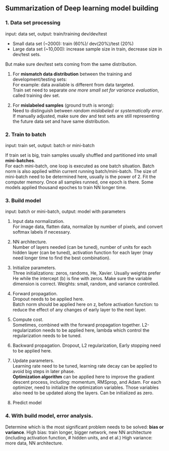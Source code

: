 ## Summarization of Deep learning model building  


### 1. Data set processing

input: data set, output: train/training dev/dev/test  

* Small data set (~2000): train (60%)/ dev(20%)/test (20%) 
* Large data set (~10,000): increase sample size in train, decrease size in dev/test sets.   

But make sure dev/test sets coming from the same distribution.

1. For **mismatch data distribution** between the training and development/testing sets:  
For example: data available is different from data targeted.   
Train set need to separate _one more small set for variance evaluation_, called training dev set.    

2. For **mislabeled samples** (ground truth is wrong):  
Need to distinguish between _random mislabeled_ or _systematically error_.   
If manually adjusted, make sure dev and test sets are still representing the future data set and have same distribution.

### 2. Train to batch 

input: train set, output: batch or mini-batch  

If train set is big, train samples usually shuffled and partitioned into small **mini-batches**.   
For each mini-batch, one loop is executed as one batch situation. Batch norm is also applied within current running batch/mini-batch. The size of mini-batch need to be determined here, usually is the power of 2. Fit the computer memory.
Once all samples runned, one epoch is there. Some models applied thousand epoches to train NN longer time.

### 3. Build model

input: batch or mini-batch, output: model with parameters  

1. Input data normalization.   
For image data, flatten data, normalize by number of pixels, and convert softmax labels if necessary.

2. NN architecture.   
Number of layers needed (can be tuned), number of units for each hidden layer (can be tuned), activation function for each layer (may need longer time to find the best combination).
3. Initialize parameters.   
Three initializations: zeros, randoms, He, Xavier. 
Usually weights prefer He while the intercept (b) is fine with zeros. Make sure the variable dimension is correct. Weights: small, random, and variance controlled.

4. Forward propagation.   
Dropout needs to be applied here.   
Batch norm should be applied here on z, before activation function: to reduce the effect of any changes of early layer to the next layer. 

5. Compute cost.   
Sometimes, combined with the forward propagation together. L2-regularization needs to be applied here, lambda which control the regularization needs to be tuned.

6. Backward propagation. 
Dropout, L2 regularization, Early stopping need to be applied here. 

7. Update parameters.   
Learning rate need to be tuned, learning rate decay can be applied to avoid big steps in later phase.   
**Optimization algorithm** can be applied here to improve the gradient descent process, including: momentum, RMSprop, and Adam. For each optimizer, need to initialize the optimization variables. Those variables also need to be updated along the layers. Can be initialized as zero.

8. Predict model

### 4. With build model, error analysis.

Determine which is the most significant problem needs to be solved: **bias or variance**.
High bias: train longer, bigger network, new NN architecture (including activation function, # hidden units, and et al.)
High variance: more data, NN architecture.
